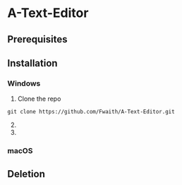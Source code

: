# A-Text-Editor

## Prerequisites


## Installation




### Windows
1. Clone the repo
```
git clone https://github.com/Fwaith/A-Text-Editor.git
```
2. 
3.

### macOS

## Deletion
